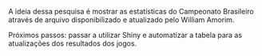 A ideia dessa pesquisa é mostrar as estatísticas do Campeonato Brasileiro através de arquivo disponibilizado e atualizado pelo William Amorim.

Próximos passos: passar a utilizar Shiny e automatizar a tabela para as atualizações dos resultados dos jogos.
